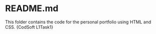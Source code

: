 # README.md
This folder contains the code for the personal portfolio using HTML and CSS.
{CodSoft L1Task1}
